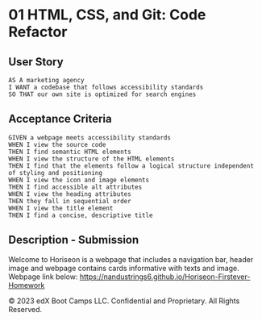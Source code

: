 # 01 HTML, CSS, and Git: Code Refactor

## User Story

```
AS A marketing agency
I WANT a codebase that follows accessibility standards
SO THAT our own site is optimized for search engines
```

## Acceptance Criteria

```
GIVEN a webpage meets accessibility standards
WHEN I view the source code
THEN I find semantic HTML elements
WHEN I view the structure of the HTML elements
THEN I find that the elements follow a logical structure independent of styling and positioning
WHEN I view the icon and image elements
THEN I find accessible alt attributes
WHEN I view the heading attributes
THEN they fall in sequential order
WHEN I view the title element
THEN I find a concise, descriptive title
```

## Description - Submission

Welcome to Horiseon is a webpage that includes a navigation bar, header image and webpage contains cards informative with texts and image. Webpage link below: 
https://nandustrings6.github.io/Horiseon-Firstever-Homework






© 2023 edX Boot Camps LLC. Confidential and Proprietary. All Rights Reserved.

